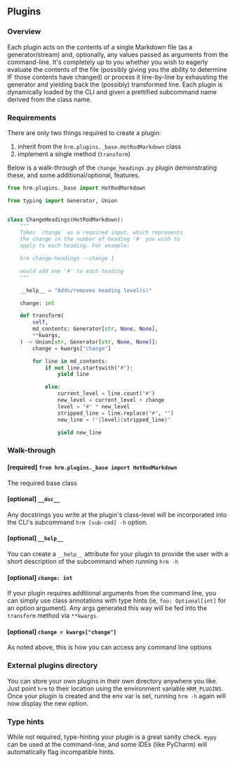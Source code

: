 ## Plugins

### Overview
Each plugin acts on the contents of a single Markdown file (as a generator/stream) and, optionally, any values passed as arguments from the command-line.
It's completely up to you whether you wish to eagerly evaluate the contents of the file (possibly giving you the ability to determine IF those contents have changed) or process it line-by-line by exhausting the generator and yielding back the (possibly) transformed line.
Each plugin is dynamically loaded by the CLI and given a prettified subcommand name derived from the class name.

### Requirements
There are only two things required to create a plugin:
1. inherit from the `hrm.plugins._base.HotRodMarkdown` class
1. implement a single method (`transform`)

Below is a walk-through of the `change_headings.py` plugin demonstrating these, and some additional/optional, features.

```python INJECT_CODE(change_headings.py)
from hrm.plugins._base import HotRodMarkdown

from typing import Generator, Union


class ChangeHeadings(HotRodMarkdown):
    """
    Takes `change` as a required input, which represents
    the change in the number of heading '#' you wish to
    apply to each heading. For example:

    hrm change-headings --change 1

    would add one '#' to each heading
    """

    __help__ = "Adds/removes heading level(s)"

    change: int

    def transform(
        self,
        md_contents: Generator[str, None, None],
        **kwargs,
    ) -> Union[str, Generator[str, None, None]]:
        change = kwargs["change"]

        for line in md_contents:
            if not line.startswith("#"):
                yield line

            else:
                current_level = line.count("#")
                new_level = current_level + change
                level = "#" * new_level
                stripped_line = line.replace("#", "")
                new_line = f"{level}{stripped_line}"

                yield new_line
```

### Walk-through

#### [required] `from hrm.plugins._base import HotRodMarkdown`
The required base class

#### [optional] `__doc__`
Any docstrings you write at the plugin's class-level will be incorporated into the CLI's subcommand `hrm [sub-cmd] -h` option.

#### [optional] `__help__`
You can create a `__help__` attribute for your plugin to provide the user with a short description of the subcommand when running `hrm -h`

#### [optional] `change: int`
If your plugin requires additional arguments from the command line, you can simply use class annotations with type hints (ie, `foo: Optional[int]` for an option argument).
Any args generated this way will be fed into the `transform` method via `**kwargs`.

#### [optional] `change = kwargs["change"]`
As noted above, this is how you can access any command line options

### External plugins directory
You can store your own plugins in their own directory anywhere you like. 
Just point `hrm` to their location using the environment variable `HRM_PLUGINS`.
Once your plugin is created and the env var is set, running `hrm -h` again will now display the new option.

### Type hints
While not required, type-hinting your plugin is a great sanity check.
`mypy` can be used at the command-line, and some IDEs (like PyCharm) will automatically flag incompatible hints.

